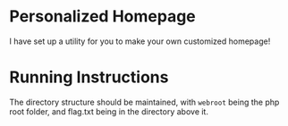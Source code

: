 # Personalized Homepage

I have set up a utility for you to make your own customized homepage!

# Running Instructions

The directory structure should be maintained, with `webroot` being the php
root folder, and flag.txt being in the directory above it.